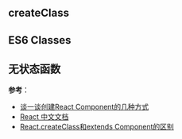 ## createClass

## ES6 Classes

## 无状态函数

**参考**：
- [谈一谈创建React Component的几种方式](https://segmentfault.com/a/1190000008402834?utm_source=tuicool&utm_medium=referral)
- [React 中文文档](http://reactjs.cn/react/docs/reusable-components-zh-CN.html)
- [React.createClass和extends Component的区别](https://segmentfault.com/a/1190000005863630)
